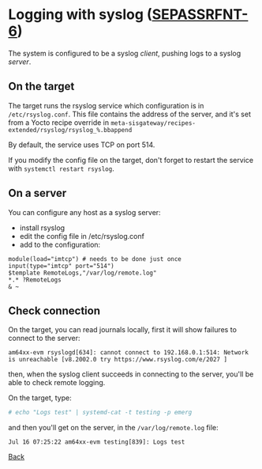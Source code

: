 # Logging with syslog ([SEPASSRFNT-6](https://jira.open-groupe.com/browse/SEPASSRFNT-6))

The system is configured to be a syslog *client*, pushing logs to a syslog *server*.

## On the target
The target runs the rsyslog service which configuration is in `/etc/rsyslog.conf`. This file contains the address of the server, and it's set from a Yocto recipe override in `meta-sisgateway/recipes-extended/rsyslog/rsyslog_%.bbappend`

By default, the service uses TCP on port 514.

If you modify the config file on the target, don't forget to restart the service with `systemctl restart rsyslog`.

## On a server
You can configure any host as a syslog server:
- install rsyslog
- edit the config file in /etc/rsyslog.conf
- add to the configuration:
```
module(load="imtcp") # needs to be done just once
input(type="imtcp" port="514")
$template RemoteLogs,"/var/log/remote.log"
*.* ?RemoteLogs
& ~
```

## Check connection
On the target, you can read journals locally, first it will show failures to connect to the server:
```
am64xx-evm rsyslogd[634]: cannot connect to 192.168.0.1:514: Network is unreachable [v8.2002.0 try https://www.rsyslog.com/e/2027 ]
```

then, when the syslog client succeeds in connecting to the server, you'll be able to check remote logging.

On the target, type:
```bash
# echo "Logs test" | systemd-cat -t testing -p emerg
```
and then you'll get on the server, in the `/var/log/remote.log` file:
```
Jul 16 07:25:22 am64xx-evm testing[839]: Logs test
```

[Back](toc.md)
